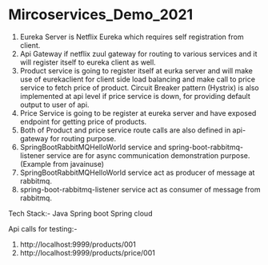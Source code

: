 # Mircoservices_Demo_2021

1. Eureka Server is Netflix Eureka which requires self registration from client.
2. Api Gateway if netflix zuul gateway for routing to various services and it will register itself to eureka client as well.
3. Product service is going to register itself at eurka server and will make use of eurekaclient for client side load balancing
	and make call to price service to fetch price of product.
	Circuit Breaker pattern (Hystrix) is also implemented at api level if price service is down, for providing default output to user of api.
4. Price Service is going to be register at eureka server and have exposed endpoint for getting price of products.
5. Both of Product and price service route calls are also defined in api-gateway for routing purpose.
6. SpringBootRabbitMQHelloWorld service and spring-boot-rabbitmq-listener service are for async communication demonstration purpose.(Example from javainuse)
7. SpringBootRabbitMQHelloWorld service act as producer of message at rabbitmq.
8. spring-boot-rabbitmq-listener service act as consumer of message from rabbitmq.

Tech Stack:-
Java
Spring boot
Spring cloud

Api calls for testing:-
1. http://localhost:9999/products/001
2. http://localhost:9999/products/price/001